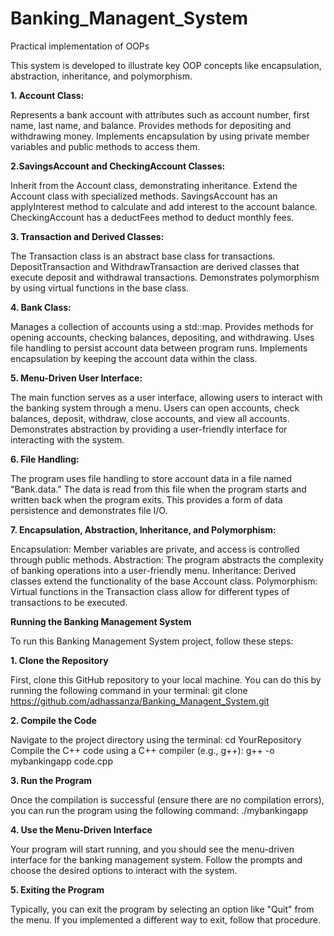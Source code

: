 # Banking_Managent_System
Practical implementation of OOPs

This system is developed to illustrate key OOP concepts like encapsulation, abstraction, inheritance, and polymorphism.

**1. Account Class:**

Represents a bank account with attributes such as account number, first name, last name, and balance.
Provides methods for depositing and withdrawing money.
Implements encapsulation by using private member variables and public methods to access them.

**2.SavingsAccount and CheckingAccount Classes:**

Inherit from the Account class, demonstrating inheritance.
Extend the Account class with specialized methods.
SavingsAccount has an applyInterest method to calculate and add interest to the account balance.
CheckingAccount has a deductFees method to deduct monthly fees.

**3. Transaction and Derived Classes:**

The Transaction class is an abstract base class for transactions.
DepositTransaction and WithdrawTransaction are derived classes that execute deposit and withdrawal transactions.
Demonstrates polymorphism by using virtual functions in the base class.

**4. Bank Class:**

Manages a collection of accounts using a std::map.
Provides methods for opening accounts, checking balances, depositing, and withdrawing.
Uses file handling to persist account data between program runs.
Implements encapsulation by keeping the account data within the class.

**5. Menu-Driven User Interface:**

The main function serves as a user interface, allowing users to interact with the banking system through a menu.
Users can open accounts, check balances, deposit, withdraw, close accounts, and view all accounts.
Demonstrates abstraction by providing a user-friendly interface for interacting with the system.

**6. File Handling:**

The program uses file handling to store account data in a file named "Bank.data."
The data is read from this file when the program starts and written back when the program exits.
This provides a form of data persistence and demonstrates file I/O.

**7. Encapsulation, Abstraction, Inheritance, and Polymorphism:**

Encapsulation: Member variables are private, and access is controlled through public methods.
Abstraction: The program abstracts the complexity of banking operations into a user-friendly menu.
Inheritance: Derived classes extend the functionality of the base Account class.
Polymorphism: Virtual functions in the Transaction class allow for different types of transactions to be executed.

**Running the Banking Management System**

To run this Banking Management System project, follow these steps:

**1. Clone the Repository**

First, clone this GitHub repository to your local machine. You can do this by running the following command in your terminal:
git clone https://github.com/adhassanza/Banking_Managent_System.git

**2. Compile the Code**

Navigate to the project directory using the terminal:
cd YourRepository
Compile the C++ code using a C++ compiler (e.g., g++):
g++ -o mybankingapp code.cpp

**3. Run the Program**

Once the compilation is successful (ensure there are no compilation errors), you can run the program using the following command:
./mybankingapp

**4. Use the Menu-Driven Interface**

Your program will start running, and you should see the menu-driven interface for the banking management system. Follow the prompts and choose the desired options to interact with the system.

**5. Exiting the Program**

Typically, you can exit the program by selecting an option like "Quit" from the menu. If you implemented a different way to exit, follow that procedure.
